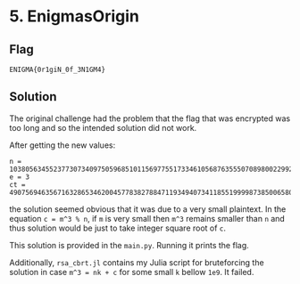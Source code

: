 # 5. EnigmasOrigin

## Flag

```
ENIGMA{0r1giN_0f_3N1GM4}
```

## Solution

The original challenge had the problem that the flag that was encrypted was too long and so the intended solution did not work.

After getting the new values:

```
n = 103805634552377307340975059685101156977551733461056876355507089800229924640064014138267791875318149345634740763575673979991819014964446415505372251293888861031929442007781059010889724977253624216086442025183181157463661838779892334251775663309103173737456991687046799675461756638965663330282714035731741912263
e = 3
ct = 4907569463567163286534620045778382788471193494073411855199998738500658001107047939686935892008454054704529623035112662897277333364306366391675908317839492077936418953775461
```

the solution seemed obvious that it was due to a very small plaintext. In the equation `c = m^3 % n`, if `m` is very small then `m^3` remains smaller than `n` and thus solution would be just to take integer square root of `c`.

This solution is provided in the `main.py`. Running it prints the flag.

Additionally, `rsa_cbrt.jl` contains my Julia script for bruteforcing the solution in case `m^3 = nk + c` for some small `k` bellow `1e9`. It failed.
